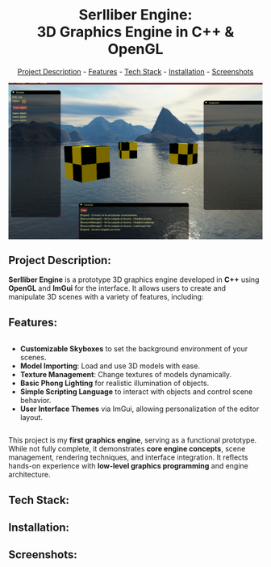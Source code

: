 <h1 align="center">Serlliber Engine: <br>3D Graphics Engine in C++ & OpenGL</h1>
<p align="center"><a href="#project-description">Project Description</a> - <a href="#features">Features</a> - <a href="#tech-stack">Tech Stack</a> - <a href="#installation">Installation</a> - <a href="#screenshots">Screenshots</a></p>

<img src="readme_imgs/skybox.png" alt="" align="middle" width="auto" height="auto">

## Project Description:

<p><strong>Serlliber Engine</strong> is a prototype 3D graphics engine developed in <strong>C++</strong> using <strong>OpenGL</strong> and <strong>ImGui</strong> for the interface. It allows users to create and manipulate 3D scenes with a variety of features, including:</p>

## Features:
<ul style="text-align: left; display: inline-block;">
  <li><strong>Customizable Skyboxes</strong> to set the background environment of your scenes.</li>
  <li><strong>Model Importing</strong>: Load and use 3D models with ease.</li>
  <li><strong>Texture Management</strong>: Change textures of models dynamically.</li>
  <li><strong>Basic Phong Lighting</strong> for realistic illumination of objects.</li>
  <li><strong>Simple Scripting Language</strong> to interact with objects and control scene behavior.</li>
  <li><strong>User Interface Themes</strong> via ImGui, allowing personalization of the editor layout.</li>
</ul>

<p>This project is my <strong>first graphics engine</strong>, serving as a functional prototype. While not fully complete, it demonstrates <strong>core engine concepts</strong>, scene management, rendering techniques, and interface integration. It reflects hands-on experience with <strong>low-level graphics programming</strong> and engine architecture.</p>

## Tech Stack:

## Installation:

## Screenshots:
